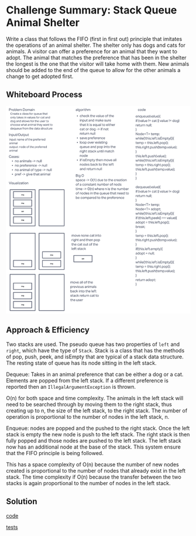 # Challenge Summary: Stack Queue Animal Shelter

Write a class that follows the FIFO (first in first out) principle that imitates the operations of an animal shelter. The shelter only has dogs and cats for animals. A visitor can offer a preference for an animal that they want to adopt. The animal that matches the preference that has been in the shelter the longest is the one that the visitor will take home with them. New animals should be added to the end of the queue to allow for the other animals a change to get adopted first.

## Whiteboard Process

![whiteboard](images/stackqueueanimalshelter.png)

## Approach & Efficiency

Two stacks are used. The pseudo queue has two properties of `left` and `right`, which have the type of `Stack`. Stack is a class that has the methods of pop, push, peek, and isEmpty that are typical of a stack data structure. The resting state of queue has its node sitting in the left stack.

Dequeue: Takes in an animal preference that can be either a dog or a cat. Elements are popped from the left stack. If a different preference is reported then an `IllegalArgumentException` is thrown.

O(n) for both space and time complexity. The animals in the left stack will need to be searched through by moving them to the right stack, thus creating up to n, the size of the left stack, to the right stack. The number of operation is proportional to the number of nodes in the left stack, n.

Enqueue: nodes are popped and the pushed to the right stack. Once the left stack is empty the new node is push to the left stack. The right stack is then fully popped and those nodes are pushed to the left stack. The left stack now has an additional node at the base of the stack. This system ensure that the FIFO principle is being followed.

This has a space complexity of O(n) because the number of new nodes created is proportional to the number of nodes that already exist in the left stack. The time complexity if O(n) because the transfer between the two stacks is again proportional to the number of nodes in the left stack.


## Solution

[code](../stackqueue/StackQueueAnimalShelter.java)

[tests](../../../../test/java/codechallenges/stackqueue/StackQueueAnimalShelterTest.java)
